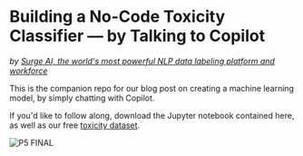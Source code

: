 # Building a No-Code Toxicity Classifier — by Talking to Copilot
*by [Surge AI, the world's most powerful NLP data labeling platform and workforce](https://www.surgehq.ai)*

This is the companion repo for our blog post on creating a machine learning model, by simply chatting with Copilot.

If you'd like to follow along, download the Jupyter notebook contained here, as well as our free [toxicity dataset](https://www.surgehq.ai/datasets/toxicity-dataset).

![P5 FINAL](https://user-images.githubusercontent.com/102375/160031082-11fb813c-3780-4cab-9ad7-d3135167e030.jpg)
